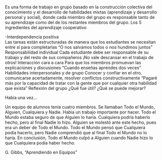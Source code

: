 Es una forma de trabajo en grupo basado en la construcción colectiva del conocimiento y el desarrollo de habilidades mixtas (aprendizaje y desarrollo personal y social), donde cada miembro del grupo es responsable tanto de su aprendizaje como del de los restantes miembros del grupo.
Los 5 ingredientes del aprendizaje cooperativo


-Interdependencia positiva	
  Las tareas están estructuradas de manera que los estudiantes se necesitan entre sí para completarlas
  “O nos salvamos todos o nos hundimos juntos”
Responsabilidad individual
  Cada estudiante debe ser responsable de su trabajo y del resto de sus compañeros
  ¡No vale descansar en el trabajo de otros!
Interacción cara a cara	
  Para que los miembros promuevan las explicaciones y discusiones
  “Cuando enseñas aprendes dos veces”
Habilidades interpersonales y de grupo
  Conocer y confiar en el otro, comunicarse acertadamente, resolver conflictos constructivamente
  “Pagaré más por la capacidad de tratar con la gente que por cualquier otra habilidad que exista”
Reflexión del grupo	
  ¿Qué fue útil? ¿Qué se puede mejorar?

Había una vez...

Un equipo de alumnos tenía cuatro miembros. Se llamaban Todo el Mundo, Alguien, Cualquiera y Nadie. 
Había un trabajo importante por hacer. 
Todo el Mundo estaba seguro de que Alguien lo haría. 
Cualquiera podría haberlo hecho, pero al final Nadie lo hizo. 
Alguien se molestó ante este hecho, pues era un deber de Todo el Mundo. 
Todo el Mundo pensó que Cualquiera podía hacerlo, pero Nadie comprendió que al final Todo el Mundo no lo haría. 
En conclusión, Todo el Mundo culpó a Alguien cuando Nadie hizo lo que Cualquiera podía haber hecho.

G. Gibbs, “Aprendiendo en Equipos”
